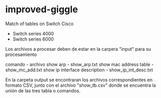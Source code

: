 # improved-giggle
Match of tables on Switch Cisco 

- Switch series 4000
- Switch series 6000

Los archivos a procesar deben de estar en la carpera "input" para su procesamiento

comando                       - archivo
show arp                      - show_arp.txt
show mac address table        - show_mc_add.txt
show ip interface description - show_ip_int_desc.txt

En la carpeta output se encontraran los archivos correspondientes en formato CSV,
junto con el archivo "show_tb.csv" donde se encuentra la unión de las tres tabla o comandos.
